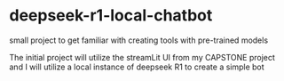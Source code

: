 # deepseek-r1-local-chatbot
small project to get familiar with creating tools with pre-trained models

The initial project will utilize the streamLit UI from my CAPSTONE project and I will utilize a local instance of deepseek R1 to create a simple bot

